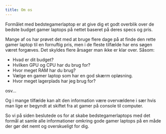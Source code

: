 ```yaml
---
title: Om os
---
```


Formålet med bedstegamerlaptop er at give dig et godt overblik over de bedste budget gamer laptops på nettet baseret på deres specs og pris.

Mange af os har prøvet det med at bruge flere dage på at finde den rette gamer laptop til en fornuftig pris, men i de fleste tilfælde har ens søgen været forgæves. Det skyldes flere årsager man ikke er klar over. Såsom:

- Hvad er dit budget?
- Hvilken GPU og CPU har du brug for?
- Hvor meget RAM har du brug?
- Vælge en gamer laptop som har en god skærm opløsning.
- Hvor meget lagerplads har jeg brug for?

osv...

Og i mange tilfælde kan alt den information være overvældene i sær hvis man lige er begyndt at skiftet fra at gamer på console til computer.

So vi på siden beslutede os for at skabe bedstegamerlaptops med det formål at samle alle informationer omkring gode gamer laptops på en måde der gør det nemt og overskueligt for dig.
